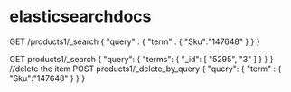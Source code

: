 # elasticsearchdocs


GET /products1/_search
{
    "query" : {
        "term" : { "Sku":"147648" }
    }
}


GET products1/_search
{
  "query": {
    "terms": {
      "_id": [ "5295", "3" ] 
    }
  }
}
//delete the item
POST products1/_delete_by_query
{
  "query": {
    "term" : { "Sku":"147648" }
  }
}

